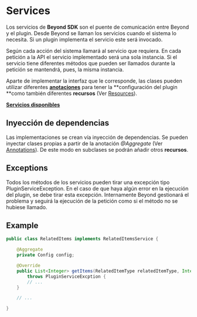 # Services

Los servicios de **Beyond SDK** son el puente de comunicación entre Beyond y el plugin. Desde Beyond se llaman los servicios cuando el sistema lo necesita. Si un plugin implementa el servicio este será invocado.

Según cada acción del sistema llamará al servicio que requiera. En cada petición a la API el servicio implementado será una sola instancia. Si el servicio tiene diferentes métodos que pueden ser llamados durante la petición se mantendrá, pues, la misma instancia.

Aparte de implementar la interfaz que le corresponde, las clases pueden utilizar diferentes **[anotaciones](Annotations.md)** para tener la **configuración del plugin **como también diferentes **recursos** (Ver [Resources](Resources.md)).

**[Servicios disponibles](APIReference/services/README.md)**

## Inyección de dependencias

Las implementaciones se crean vía inyección de dependencias. Se pueden inyectar clases propias a partir de la anotación *@Aggregate* (Ver [Annotations](Annotations.md)). De este modo en subclases se podrán añadir otros **recursos**.

## Exceptions

Todos los métodos de los servicios pueden tirar una excepción tipo PluginServiceException. En el caso de que haya algún error en la ejecución del plugin, se debe tirar esta excepción. Internamente Beyond gestionará el problema y seguirá la ejecución de la petición como si el método no se hubiese llamado.

## Example

```java
public class RelatedItems implements RelatedItemsService {

    @Aggregate
    private Config config;

    @Override
    public List<Integer> getItems(RelatedItemType relatedItemType, Integer id)
        throws PluginServiceExcption {
        // ...
    }

    // ...

}
```

